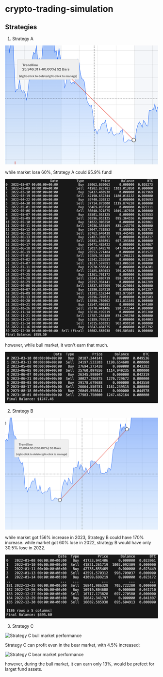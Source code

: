# crypto-trading-simulation

## Strategies

1. Strategy A

![yahoo data with 60% lose](assets/images/image.png)

while market lose 60%, Strategy A could 95.9% fund!

![keep 95.9% with strategy A](assets/images/image-1.png)

however, while bull market, it won't earn that much.

![mean reversion strategy during the bull market](assets/images/image-3.png)

2. Strategy B

![yahoo data with 156% increase](assets/images/image-2.png)

while market got 156% increase in 2023, Strategy B could have 170% increase.
while market got 60% lose in 2022, strategy B would have only 30.5% lose in 2022.

![strategy B would have only 30.5% lose in 2022.](assets/images/image_b_2022.png)

3. Strategy C

![Strategy C bull market performance](image-c-1.png)

Strategy C can profit even in the bear market, with 4.5% increased;

![Strategy C bear market performance](image-c.png)

however, during the bull market, it can earn only 13%, would be prefect for larget fund assets.
